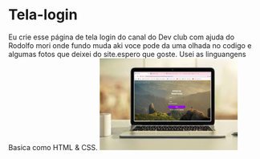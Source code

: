 # Tela-login
Eu crie esse página de tela login do canal do Dev club com ajuda do Rodolfo mori onde fundo muda aki voce pode da uma olhada no codigo e algumas fotos que deixei do site.espero que goste.
Usei as linguangens Basica como HTML & CSS.
<img src="https://github.com/Thais-enf/tela-login/blob/f1c0c136d3332cd666b4fa7d13e151bcba3b1169/Macbook.png">
